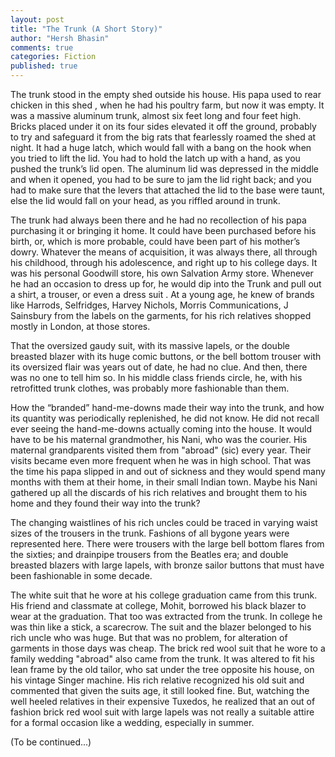 ```yaml
---
layout: post
title: "The Trunk (A Short Story)" 
author: "Hersh Bhasin"
comments: true
categories: Fiction
published: true
---
```


The trunk stood in the empty shed outside his house. His papa used to rear chicken in this shed , when he had his poultry farm, but now it was empty. It was a massive aluminum trunk, almost six feet long and four feet high. Bricks placed under it on its four sides elevated it off the ground, probably to try and safeguard it from the big rats that fearlessly roamed the shed at night. It had a huge latch, which would fall with a bang on the hook when you tried to lift the lid. You had to hold the latch up with a hand, as you pushed the trunk’s lid open. The aluminum lid was depressed in the middle and when it opened, you had to be sure to jam the lid right back; and you had to make sure that  the levers that attached the lid to the base were taunt, else the lid would fall on your head, as you riffled around in trunk.

The trunk had always been there and he had no recollection of his papa purchasing it or  bringing it home. It could have been purchased before his birth, or, which is more probable, could have been part of his mother’s dowry. Whatever the means of acquisition, it was always there, all through his childhood, through his adolescence, and right up to his college days. It was his personal Goodwill store, his own Salvation Army store. Whenever he had an occasion to dress up for, he would dip into the Trunk and pull out a shirt, a trouser, or even a dress suit . At a young age, he knew of brands like Harrods, Selfridges, Harvey Nichols, Morris Communications, J Sainsbury from the labels on the garments, for his rich relatives shopped mostly in London, at those stores.

That the oversized gaudy suit, with its massive lapels, or the double breasted blazer with its huge comic buttons, or the bell bottom trouser with its oversized flair was years out of date, he had no clue. And then, there was no one to tell him so. In his middle class friends circle, he, with his retrofitted trunk clothes, was probably more fashionable than them.

How the “branded” hand-me-downs made their way into the trunk, and how its quantity was periodically replenished, he did not know.  He did not recall ever seeing the hand-me-downs actually coming into the house. It would have to be his maternal grandmother, his Nani, who was the courier. His maternal grandparents visited them from "abroad"  (sic) every year. Their visits became even more frequent when he was in high school. That was the time his papa slipped in and out of sickness and they would spend many months with them at their home, in their small Indian town. Maybe his Nani gathered up all the discards of his rich relatives and brought them to his home and they found their way into the trunk? 

The changing waistlines of his  rich uncles could be traced in varying waist sizes of the trousers in the trunk. Fashions of all bygone years were represented here. There were trousers with the large bell bottom flares from the sixties; and  drainpipe trousers from the Beatles era; and  double breasted blazers with large lapels, with bronze sailor buttons that must have been fashionable in some decade.

The white suit that he wore at his college graduation came from this trunk. His friend and classmate at college, Mohit,  borrowed his black blazer to wear at the graduation. That too was extracted from the trunk. In college he was thin like a stick, a scarecrow. The suit and the blazer belonged to his rich uncle who was huge. But that was no problem, for alteration of garments in those days was cheap. The brick red wool suit that he wore to a family wedding "abroad" also came from the trunk. It was  altered to fit his lean frame by the old tailor, who sat under the tree opposite his house, on his vintage Singer machine. His rich relative recognized his old suit and commented that given the suits age, it still looked fine. But, watching the well heeled relatives in their expensive Tuxedos, he realized that an out of fashion brick red wool suit with large lapels was not really a suitable attire for a formal occasion like a wedding, especially in summer.

(To be continued...)

